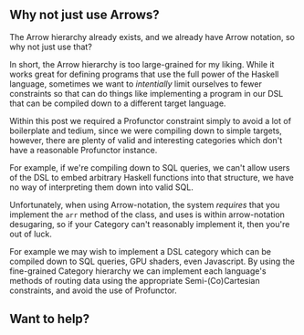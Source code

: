 
## Why not just use Arrows?

The Arrow hierarchy already exists, and we already have Arrow notation, so why not just use that?

In short, the Arrow hierarchy is too large-grained for my liking.
While it works great for defining programs that use the full power of the Haskell language,
sometimes we want to _intentially_ limit ourselves to fewer constraints so that can do things like
implementing a program in our DSL that can be compiled down to a different target language.

Within this post we required a Profunctor constraint simply to avoid a lot of boilerplate and tedium, since we were
compiling down to simple targets, however, there are plenty of valid and interesting 
categories which don't have a reasonable Profunctor instance.

For example, if we're compiling down to SQL queries, we can't allow users of the 
DSL to embed arbitrary Haskell functions into that structure, we have no way of interpreting them down into valid SQL.

Unfortunately, when using Arrow-notation, the system _requires_ that you implement the `arr` method of the class,
and uses is within arrow-notation desugaring, so if your Category can't reasonably implement it, then you're out of luck.

For example we may wish to implement a DSL category which can be compiled down to SQL queries, GPU shaders, even Javascript.
By using the fine-grained Category hierarchy we can implement each language's methods of routing data
using the appropriate Semi-(Co)Cartesian constraints, and avoid the use of Profunctor.

## Want to help?

